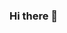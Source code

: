 ### Hi there 👋

<!--
**David1728/David1728** is a ✨ _special_ ✨ repository because its `README.md` (this file) appears on your GitHub profile.

Here are some ideas to get you started:

- 🔭 I like to programming
- 🌱 I’m currently learning React
- 📫 I have knowledge about JavaScript, HTML and CSS
- 😄 ...
- ⚡ ...
-->
